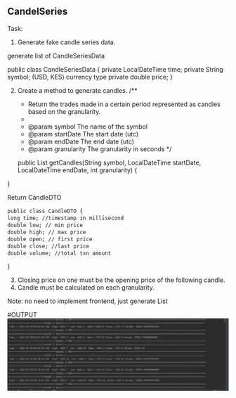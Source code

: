 ## CandelSeries
Task:

1. Generate fake candle series data.

generate list of CandleSeriesData

public class CandleSeriesData {
private LocalDateTime time;
private String symbol; (USD, KES) currency type
private double price;
}



2. Create a method to generate candles.
   /**
    * Return the trades made in a certain period represented as candles based on the granularity.
    *
    * @param symbol      The name of the symbol
    * @param startDate   The start date (utc)
    * @param endDate     The end date (utc)
    * @param granularity The granularity in seconds
      */

   public List<CandleDTO> getCandles(String symbol, LocalDateTime startDate, LocalDateTime endDate, int granularity) {


}



Return CandleDTO

    public class CandleDTO {
    long time; //timestamp in millisecond
    double low; // min price
    double high; // max price
    double open; // first price
    double close; //last price
    double volume; //total txn amount
}




3. Closing price on one must be the opening price of the following candle.
4. Candle must be calculated on each granularity.


Note: no need to implement frontend, just generate List<CandleDTO>

#OUTPUT
![Task1](output.PNG "output1")
